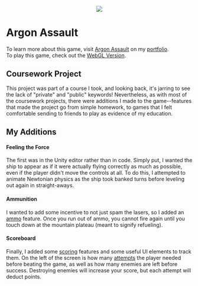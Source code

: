<p align="center">
  <img src="https://daren-stottrup.notion.site/image/https%3A%2F%2Fs3-us-west-2.amazonaws.com%2Fsecure.notion-static.com%2Fdee6cfab-f437-4b10-b0c3-102ac1a0a0c9%2FArgon_Assault2.png?table=block&id=ff8d9eb0-a684-4323-a822-b97de7755eff&spaceId=f2ac5bd7-db8b-4b29-8205-809cd644ec3b&width=2000&userId=&cache=v2">
</p>

# Argon Assault
To learn more about this game, visit [Argon Assault](https://daren-stottrup.notion.site/Argon-Assault-ef580c7dfc8f4b41b6caea89621fc76c) on my [portfolio](https://daren-stottrup.notion.site/Game-Portfolio-3bc5aac8cfcb4d32af26f20301371155).
<br>
To play this game, check out the [WebGL Version](https://play.unity.com/mg/other/webgl-builds-29549).

## Coursework Project
This project was part of a course I took, and looking back, it's jarring to see the lack of "private" and "public" keywords! Nevertheless, as with most of the coursework projects, there were additions I made to the game--features that made the project go from simple homework, to games that I felt comfortable sending to friends to play as evidence of my education.

## My Additions

#### Feeling the Force
The first was in the Unity editor rather than in code. Simply put, I wanted the ship to appear as if it were actually flying correctly as much as possible, even if the player didn't move the controls at all. To do this, I attempted to animate Newtonian physics as the ship took banked turns before leveling out again in straight-aways.

#### Ammunition
I wanted to add some incentive to not just spam the lasers, so I added an [ammo](Assets/Scripts/Ammo.cs) feature. Once you run out of ammo, you cannot fire again until you touch down at the mountain plateau (meant to signify refueling).

#### Scoreboard
Finally, I added some [scoring](Assets/Scripts/ScoreBoard.cs) features and some useful UI elements to track them. On the left of the screen is how many [attempts](Assets/Scripts/Rounds.cs) the player needed before beating the game, as well as how many enemies are left before success. Destroying enemies will increase your score, but each attempt will deduct points.
